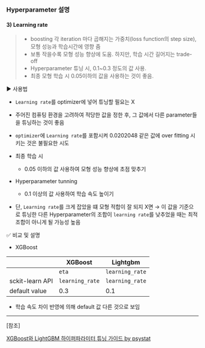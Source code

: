 ### Hyperparameter 설명



#### 3) Learning rate

> - boosting 각 iteration 마다 곱해지는 가중치(loss function의 step size), 모형 성능과 학습시간에 영향 줌
> - 보통 작을수록 모형 성능 향상에 도움. 하지만, 학습 시간 길어지는 trade-off 
> - Hyperparameter 튜닝 시, 0.1~0.3 정도의 값 사용. 
> - 최종 모형 학습 시 0.05이하의 값을 사용하는 것이 좋음.



▶️ 사용법

- `Learning rate`를 optimizer에 넣어 튜닝할 필요는 X 
- 주어진 컴퓨팅 환경을 고려하여 적당한 값을 정한 후, 그 값에서 다른 parameter들을 튜닝하는 것이 좋음 
- `optimizer`에 `Learning rate`를 포함시켜 0.0202048 같은 값에 over fitting 시키는 것은 불필요한 시도

- 최종 학습 시
  -  0.05 이하의 값 사용하여 모형 성능 향상에 초점 맞추기
- Hyperparameter tunning
  - 0.1 이상의 값 사용하여 학습 속도 높이기
- 단, `Learning rate`를 크게 잡았을 떄 모형 적합이 잘 되지 X면 → 이 값을 기준으로 튜닝한 다른 Hyperparameter의 조합이 `learning rate`를 낮추었을 때는 최적 조합이 아니게 될 가능성 높음 



✅ 비교 및 설명

- XGBoost 

|                 | XGBoost         | Lightgbm        |
| --------------- | --------------- | --------------- |
|                 | `eta`           | `learning_rate` |
| sckit-learn API | `learning_rate` | `learning_rate` |
| default value   | 0.3             | 0.1             |

- 학습 속도 차이 반영에 의해 default 값 다른 것으로 보임 



---

[참조]

[XGBoost와 LightGBM 하이퍼파라미터 튜닝 가이드 by psystat](https://psystat.tistory.com/131#head2) 